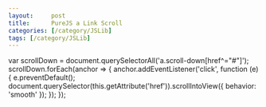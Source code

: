 ```yaml
---
layout:     post
title:      PureJS a Link Scroll
categories: [/category/JSLib]
tags: [/category/JSLib]
---
```



var scrollDown = document.querySelectorAll('a.scroll-down[href^="#"]');
scrollDown.forEach(anchor => {
    anchor.addEventListener('click', function (e) {
        e.preventDefault();
        document.querySelector(this.getAttribute('href')).scrollIntoView({
            behavior: 'smooth'
        });
    });
});
